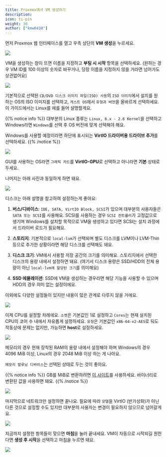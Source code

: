```yaml
---
title: Proxmox에서 VM 생성하기
description: 
icon: ti-pin
weight: 30
author: ["kmw0410"]
---
```


먼저 Proxmox 웹 인터페이스를 열고 우측 상단의 **VM 생성**을 누르세요.

![](./1.png)

VM을 생성하는 창이 뜨면 이름을 지정하고 **부팅 시 시작** 항목을 선택하세요. (원하는 경우 VM ID를 100 이상의 숫자로 바꾸거나, 당장 이름을 지정하지 않을 거라면 넘어가도 상관없어요)

![](./2.png)

기본적으로 선택된 `CD/DVD 디스크 이미지 파일(ISO) 사용`의 `ISO 이미지`에서 설치를 원하는 OS의 ISO 이미지를 선택하고, `게스트 OS`에서 `유형과 버전`을 올바르게 선택하세요. 이 가이드에서는 Linux를 에를 들어 설명할게요.

{{% notice info %}}
대부분의 Linux 종류는 `Linux, 6.x - 2.6 Kernel`을 선택하고 Windows라면 `Windows`를 선택 후 OS 버전에 맞게 선택해야 해요.

Windows를 사용할 예정이라면 하단에 표시되는 **VirtIO 드라이버용 드라이브 추가**를 선택하세요.
{{% /notice %}}

![](./3.png)

GUI를 사용하는 OS라면 `그래픽 카드`를 **VirtIO-GPU**로 선택하고 아니라면 **기본** 상태로 두세요.

나머지는 아래 사진과 동일하게 하면 돼요.

![](./4.png)

디스크는 아래 설명을 참고하여 설정하는게 좋아요:

1. **버스/디바이스**:
`IDE, SATA, VirtIO Block, SCSI`가 있으며 대부분의 사용자들은 `SATA 또는 SCSI`를 사용해요. SCSI를 사용하는 경우 `SCSI 컨트롤러`가 고정값으로 생기며 Windows를 설치할 목적으로 VM을 생성하고 있다면 SCSI는 설치 과정에서 드라이버 로드가 필요해요.

2. **스토리지**:
기본적으로 `local-lvm`가 선택되며 별도 디스크를 LVM이나 LVM-Thin 등으로 추가한 상황이라면 해당 디스크를 선택해도 돼요.

3. **디스크 크기**:
VM에서 사용할 저장 공간의 크기를 의미해요. 스토리지에서 선택한 디스크의 용량 내에서 설정하면 돼요. (여기서 디스크 용량은 SSD/HDD의 전체 용량이 아닌 `local-lvm에 할당된 크기`를 의미해요)

4. **SSD 에뮬레이션**:
SSD에 VM을 생성하는 경우라면 해당 기능을 사용할 수 있으며 HDD의 경우 의미 없는 설정이에요.

이외에도 다양한 설정들이 있지만 내용이 많은 관계로 다루지 않을 거에요.

![](./5.png)

이제 CPU를 설정할 차례에요. `소켓`은 기본값인 1로 설정하고 `Cores`는 현재 설치된 CPU의 코어 수 내에서 자유롭게 설정하세요. `유형`은 기본값인 `x86-64-v2-AES`로 둬도 작동상에 문제는 없지만, 가능하면 **host**로 설정하세요.

![](./6.png)

메모리의 경우 현재 장착된 RAM의 용량 내에서 설정해야 하며 Windows의 경우 4096 MiB 이상, Linux의 경우 2048 MiB 이상 하는 게 나아요. 

`메모리 발루닝 디바이스`는 선택된 상태로 두는 것이 좋아요.

{{% notice info %}}
GB를 MiB로 변환하려면 [이 사이트](https://www.gbmb.org/gb-to-mb)를 사용하세요. 바이너리로 변환된 값을 사용하면 돼요.
{{% /notice %}}

![](./7.png)

마지막으로 네트워크만 설정하면 끝나요. 필요에 따라 `모델`을 VirtIO (반가상화)가 아닌 다른 것으로 설정할 수도 있지만 대부분의 사용자는 변경이 필요하지 않으므로 넘어갈게요.

![](./8.png)

지금까지 설정한 항목들이 맞으면 **마침**을 눌러 끝내세요. VM이 자동으로 시작되길 원한다면 **생성 후 시작**을 선택하고 마침을 누르면 돼요.

![](./9.png)

